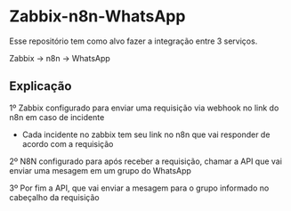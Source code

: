 # Zabbix-n8n-WhatsApp
Esse repositório tem como alvo fazer a integração entre 3 serviços.

Zabbix -> n8n -> WhatsApp

## Explicação

1º Zabbix configurado para enviar uma requisição via webhook no link do n8n em caso de incidente

- Cada incidente no zabbix tem seu link no n8n que vai responder de acordo com a requisição
    
2º N8N configurado para após receber a requisição, chamar a API que vai enviar uma mesagem em um grupo do WhatsApp

3º Por fim a API, que vai enviar a mesagem para o grupo informado no cabeçalho da requisição 

